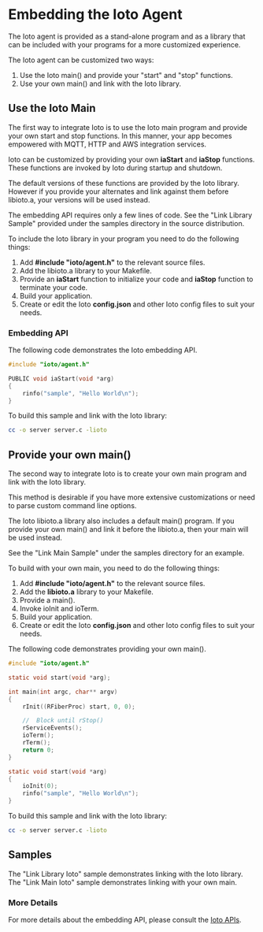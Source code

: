 # Embedding the Ioto Agent

The Ioto agent is provided as a stand-alone program and as a library that can be included with your programs for a more customized experience.

The Ioto agent can be customized two ways:

1. Use the Ioto main() and provide your "start" and "stop" functions.
2. Use your own main() and link with the Ioto library.


## Use the Ioto Main

The first way to integrate Ioto is to use the Ioto main program and provide your own start and stop functions. In this manner, your app becomes empowered with MQTT, HTTP and AWS integration services.

Ioto can be customized by providing your own **iaStart** and **iaStop** functions. These functions are invoked by Ioto during startup and shutdown.

The default versions of these functions are provided by the Ioto library. However if you provide your alternates and link against them before libioto.a, your versions will be used instead.

The embedding API requires only a few lines of code. See the "Link Library Sample" provided under the samples directory in the source distribution.

To include the Ioto library in your program you need to do the following things:

1. Add **#include "ioto/agent.h"** to the relevant source files.
2. Add the libioto.a library to your Makefile.
3. Provide an **iaStart** function to initialize your code and **iaStop** function to terminate your code.
4. Build your application.
4. Create or edit the Ioto **config.json** and other Ioto config files to suit your needs.

### Embedding API

The following code demonstrates the Ioto embedding API.

```c
#include "ioto/agent.h"

PUBLIC void iaStart(void *arg)
{
    rinfo("sample", "Hello World\n");
}
```

To build this sample and link with the Ioto library:
```bash
cc -o server server.c -lioto
```

## Provide your own main()

The second way to integrate Ioto is to create your own main program and link with the Ioto library.

This method is desirable if you have more extensive customizations or need to parse custom command line options.

The Ioto libioto.a library also includes a default main() program. If you provide your own main() and link it before the libioto.a, then your main will be used instead.

See the "Link Main Sample" under the samples directory for an example.

To build with your own main, you need to do the following things:

1. Add **#include "ioto/agent.h"** to the relevant source files.
2. Add the **libioto.a** library to your Makefile.
3. Provide a main().
4. Invoke ioInit and ioTerm.
5. Build your application.
6. Create or edit the Ioto **config.json** and other Ioto config files to suit your needs.

The following code demonstrates providing your own main().

```c
#include "ioto/agent.h"

static void start(void *arg);

int main(int argc, char** argv)
{
    rInit((RFiberProc) start, 0, 0);

    //  Block until rStop()
    rServiceEvents();
    ioTerm();
    rTerm();
    return 0;
}

static void start(void *arg)
{
    ioInit(0);
    rinfo("sample", "Hello World\n");
}
```

To build this sample and link with the Ioto library:

```bash
cc -o server server.c -lioto
```


## Samples

The "Link Library Ioto" sample demonstrates linking with the Ioto library.
The "Link Main Ioto" sample demonstrates linking with your own main.

### More Details

For more details about the embedding API, please consult the [Ioto APIs](../ref/api/ioto.md).
